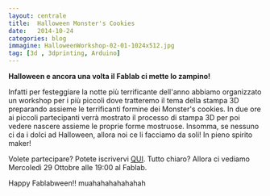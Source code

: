 ```yaml
---
layout: centrale
title:  Halloween Monster's Cookies
date:   2014-10-24
categories: blog
immagine: HalloweenWorkshop-02-01-1024x512.jpg
tag: [3d , 3dprinting, Arduino]
---
```

**Halloween e ancora una volta il Fablab ci mette lo zampino!**

Infatti per festeggiare la notte più terrificante dell'anno abbiamo organizzato un workshop per i più piccoli dove tratteremo il tema della stampa 3D preparando assieme le terrificanti formine dei Monster's cookies. In due ore ai piccoli partecipanti verrà mostrato il processo di stampa 3D per poi vedere nascere assieme le proprie forme mostruose.  Insomma, se nessuno ci da i dolci ad Halloween, allora noi ce li facciamo da soli! In pieno spirito maker!

Volete partecipare? Potete iscrivervi [QUI](http://www.eventbrite.it/e/biglietti-monsters-cookies-halloween-workshop-13899607099).
Tutto chiaro? Allora ci vediamo Mercoledì 29 Ottobre alle 19:00 al Fablab.

Happy Fablabween!!
muahahahahahahah
